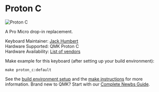 Proton C
===

![Proton C](https://i.imgur.com/xZrjIqa.jpg)

A Pro Micro drop-in replacement.

Keyboard Maintainer: [Jack Humbert](https://github.com/jackhumbert)  
Hardware Supported: QMK Proton C  
Hardware Availability: [List of vendors](https://qmk.fm/proton-c)

Make example for this keyboard (after setting up your build environment):

    make proton_c:default

See the [build environment setup](https://docs.qmk.fm/#/getting_started_build_tools) and the [make instructions](https://docs.qmk.fm/#/getting_started_make_guide) for more information. Brand new to QMK? Start with our [Complete Newbs Guide](https://docs.qmk.fm/#/newbs).
